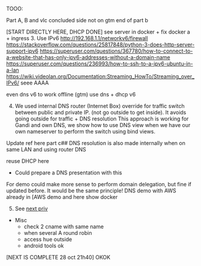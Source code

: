TOOO:

Part A, B and vlc concluded
side not on gtm end of part b 

[START DIRECTLY HERE, DHCP DONE]
see server in docker  + fix docker a    + ingress
3. Use IPv6 
http://192.168.1.1/networkv6/firewall
https://stackoverflow.com/questions/25817848/python-3-does-http-server-support-ipv6
https://superuser.com/questions/367780/how-to-connect-to-a-website-that-has-only-ipv6-addresses-without-a-domain-name
https://superuser.com/questions/236993/how-to-ssh-to-a-ipv6-ubuntu-in-a-lan
https://wiki.videolan.org/Documentation:Streaming_HowTo/Streaming_over_IPv6/
seee  AAAA

even  dns v6 to work offline (gtm)
use dns  + dhcp v6

4. We used internal DNS router (Internet Box) override for traffic switch between public and private IP.
(not go outside to get inside).
It avoids going outside for traffic + DNS resolution
This approach is working for Gandi and own DNS, we  show how to use DNS view when we have our own nameserver to perform the switch using bind views.


Update ref here part c## DNS resolution is also made internally when on same LAN and using router DNS

reuse DHCP here
- Could prepare a DNS presentation with this 

For demo could make more sense to perform domain delegation, but fine if updated before.
It would be the same principle!
DNS demo with AWS already in [AWS demo and here show docker

5. See [next priv](next_private.md)

- Misc
    - check 2 cname with same name
    - when several A round robin
    - access hue outside    
    - android tools ok
    
[NEXT IS COMPLETE 28 oct 21h40] OKOK

